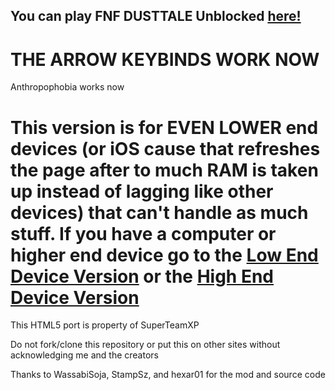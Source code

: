 ## You can play FNF DUSTTALE Unblocked [here!](https://superteamxp.github.io/FNF-DUSTTALE-Web-Potato-Device/)
 # THE ARROW KEYBINDS WORK NOW
 Anthropophobia works now
 # This version is for EVEN LOWER end devices (or iOS cause that refreshes the page after to much RAM is taken up instead of lagging like other devices) that can't handle as much stuff. If you have a computer or higher end device go to the [Low End Device Version](https://github.com/SuperTeamXP/FNF-DUSTTALE-Web-Low-End-Device) or the [High End Device Version](https://github.com/SuperTeamXP/FNF-DUSTTALE-Web-High-End-Device)

This HTML5 port is property of SuperTeamXP

Do not fork/clone this repository or put this on other sites without acknowledging me and the creators

Thanks to WassabiSoja, StampSz, and hexar01 for the mod and source code
